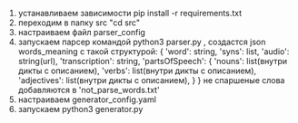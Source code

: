 1) устанавливаем зависимости pip install -r requirements.txt
2) переходим в папку src "cd src"
2) настраиваем файл parser_config
3) запускаем парсер командой python3 parser.py , создастся json words_meaning с такой структурой:
{
            'word': string,
            'syns': list,
            'audio': string(url),
            'transcription': string,
            'partsOfSpeech': {
                'nouns': list(внутри дикты с описанием),
                'verbs': list(внутри дикты с описанием),
                'adjectives': list(внутри дикты с описанием),
            }
        }
не спаршеные слова добавляются в 'not_parse_words.txt'
4) настраиваем generator_config.yaml 
5) запускаем python3 generator.py